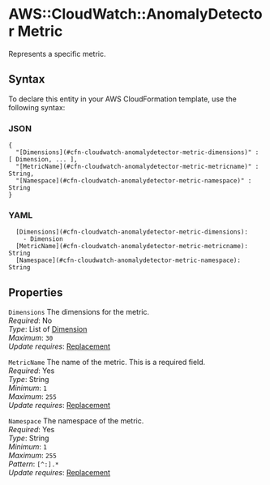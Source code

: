 # AWS::CloudWatch::AnomalyDetector Metric<a name="aws-properties-cloudwatch-anomalydetector-metric"></a>

Represents a specific metric\.

## Syntax<a name="aws-properties-cloudwatch-anomalydetector-metric-syntax"></a>

To declare this entity in your AWS CloudFormation template, use the following syntax:

### JSON<a name="aws-properties-cloudwatch-anomalydetector-metric-syntax.json"></a>

```
{
  "[Dimensions](#cfn-cloudwatch-anomalydetector-metric-dimensions)" : [ Dimension, ... ],
  "[MetricName](#cfn-cloudwatch-anomalydetector-metric-metricname)" : String,
  "[Namespace](#cfn-cloudwatch-anomalydetector-metric-namespace)" : String
}
```

### YAML<a name="aws-properties-cloudwatch-anomalydetector-metric-syntax.yaml"></a>

```
  [Dimensions](#cfn-cloudwatch-anomalydetector-metric-dimensions): 
    - Dimension
  [MetricName](#cfn-cloudwatch-anomalydetector-metric-metricname): String
  [Namespace](#cfn-cloudwatch-anomalydetector-metric-namespace): String
```

## Properties<a name="aws-properties-cloudwatch-anomalydetector-metric-properties"></a>

`Dimensions`  <a name="cfn-cloudwatch-anomalydetector-metric-dimensions"></a>
The dimensions for the metric\.  
*Required*: No  
*Type*: List of [Dimension](aws-properties-cloudwatch-anomalydetector-dimension.md)  
*Maximum*: `30`  
*Update requires*: [Replacement](https://docs.aws.amazon.com/AWSCloudFormation/latest/UserGuide/using-cfn-updating-stacks-update-behaviors.html#update-replacement)

`MetricName`  <a name="cfn-cloudwatch-anomalydetector-metric-metricname"></a>
The name of the metric\. This is a required field\.  
*Required*: Yes  
*Type*: String  
*Minimum*: `1`  
*Maximum*: `255`  
*Update requires*: [Replacement](https://docs.aws.amazon.com/AWSCloudFormation/latest/UserGuide/using-cfn-updating-stacks-update-behaviors.html#update-replacement)

`Namespace`  <a name="cfn-cloudwatch-anomalydetector-metric-namespace"></a>
The namespace of the metric\.  
*Required*: Yes  
*Type*: String  
*Minimum*: `1`  
*Maximum*: `255`  
*Pattern*: `[^:].*`  
*Update requires*: [Replacement](https://docs.aws.amazon.com/AWSCloudFormation/latest/UserGuide/using-cfn-updating-stacks-update-behaviors.html#update-replacement)